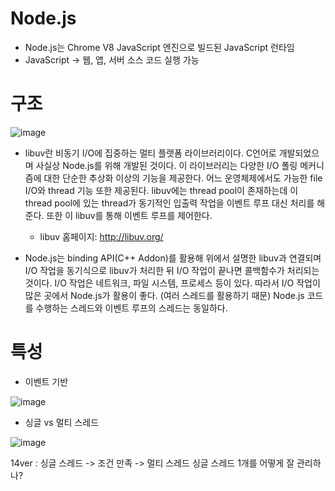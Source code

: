 # Node.js
+ Node.js는 Chrome V8 JavaScript 엔진으로 빌드된 JavaScript 런타임
+ JavaScript -> 웹, 앱, 서버 소스 코드 실행 가능

# 구조
![image](https://github.com/hanjhoon/Node.js/assets/121271030/de64780b-5cae-4c18-9ab1-4460a5e111ba)

+ libuv란 비동기 I/O에 집중하는 멀티 플랫폼 라이브러리이다. C언어로 개발되었으며 사실상 Node.js를 위해 개발된 것이다. 이 라이브러리는 다양한 I/O 폴링 메커니즘에 대한 단순한 추상화 이상의 기능을 제공한다. 어느 운영체제에서도 가능한 file I/O와 thread 기능 또한 제공된다. 
libuv에는 thread pool이 존재하는데 이 thread pool에 있는 thread가 동기적인 입출력 작업을 이벤트 루프 대신 처리를 해준다. 또한 이 libuv를 통해 이벤트 루프를 제어한다.
  + libuv 홈페이지: http://libuv.org/

+ Node.js는 binding API(C++ Addon)를 활용해 위에서 설명한 libuv과 연결되며 I/O 작업을 동기식으로 libuv가 처리한 뒤 I/O 작업이 끝나면 콜백함수가 처리되는 것이다.
I/O 작업은 네트워크, 파일 시스템, 프로세스 등이 있다.
따라서 I/O 작업이 많은 곳에서 Node.js가 활용이 좋다. (여러 스레드를 활용하기 때문)
Node.js 코드를 수행하는 스레드와 이벤트 루프의 스레드는 동일하다. 

# 특성
+ 이벤트 기반
  
![image](https://github.com/hanjhoon/Node.js/assets/121271030/a945de67-396f-43f5-9d3e-eff2a0b370fe)

+ 싱글 vs 멀티 스레드

![image](https://github.com/hanjhoon/Node.js/assets/121271030/89b726c7-d042-4023-837d-30b57b8a99f0)

14ver : 싱글 스레드 -> 조건 만족 -> 멀티 스레드
싱글 스레드 1개를 어떻게 잘 관리하나?


